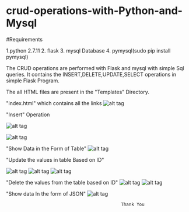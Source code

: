# crud-operations-with-Python-and-Mysql
#Requirements

 1.python 2.7.11
 2. flask
 3. mysql Database
 4. pymysql(sudo pip install pymysql)

The CRUD operations are performed with Flask and mysql with simple Sql queries. It contains the INSERT,DELETE,UPDATE,SELECT
operations in simple Flask Program.

The all HTML files are present in the "Templates" Directory.

"index.html" which contains all the links
![alt tag](https://github.com/satyapendem/crud-operations-with-Python-and-Mysql/blob/master/ScreenShots/x.png)

"Insert" Operation

![alt tag](https://github.com/satyapendem/crud-operations-with-Python-and-Mysql/blob/master/ScreenShots/insert.png)

![alt tag](https://github.com/satyapendem/crud-operations-with-Python-and-Mysql/blob/master/ScreenShots/insert1.png)

"Show Data in the Form of Table"
![alt tag](https://github.com/satyapendem/crud-operations-with-Python-and-Mysql/blob/master/ScreenShots/show.png)

"Update the values in table Based on ID"

![alt tag](https://github.com/satyapendem/crud-operations-with-Python-and-Mysql/blob/master/ScreenShots/update.png)
![alt tag](https://github.com/satyapendem/crud-operations-with-Python-and-Mysql/blob/master/ScreenShots/update1.png)
![alt tag](https://github.com/satyapendem/crud-operations-with-Python-and-Mysql/blob/master/ScreenShots/update2.png)

"Delete the values from the table based on ID"
![alt tag](https://github.com/satyapendem/crud-operations-with-Python-and-Mysql/blob/master/ScreenShots/delete.png)
![alt tag](https://github.com/satyapendem/crud-operations-with-Python-and-Mysql/blob/master/ScreenShots/delete1.png)

"Show data In the form of JSON"
![alt tag](https://github.com/satyapendem/crud-operations-with-Python-and-Mysql/blob/master/ScreenShots/json.png)

                                                Thank You








